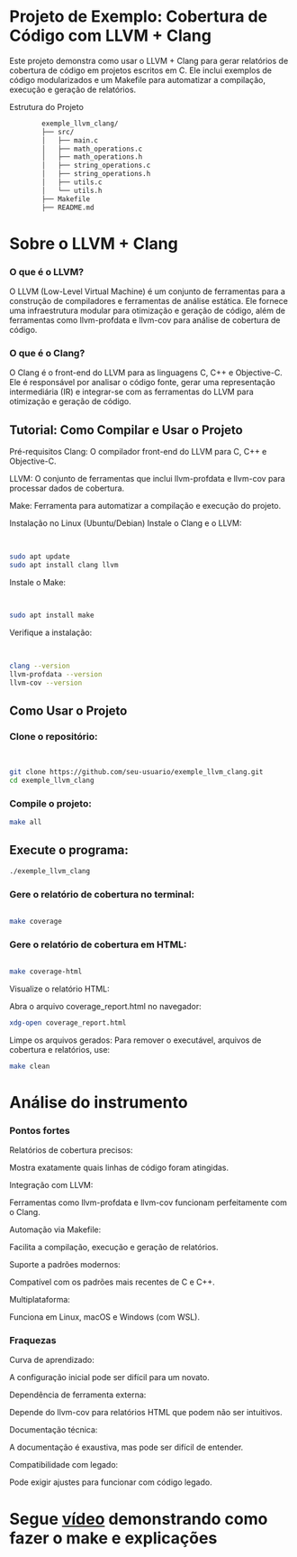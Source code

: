 
# Projeto de Exemplo: Cobertura de Código com LLVM + Clang
Este projeto demonstra como usar o LLVM + Clang para gerar relatórios de cobertura de código em projetos escritos em C. Ele inclui exemplos de código modularizados e um Makefile para automatizar a compilação, execução e geração de relatórios.

Estrutura do Projeto
```bash  
        exemple_llvm_clang/
        ├── src/
        │   ├── main.c
        │   ├── math_operations.c
        │   ├── math_operations.h
        │   ├── string_operations.c
        │   ├── string_operations.h
        │   ├── utils.c
        │   └── utils.h
        ├── Makefile
        ├── README.md
```
# Sobre o LLVM + Clang

### O que é o LLVM?
O LLVM (Low-Level Virtual Machine) é um conjunto de ferramentas para a construção de compiladores e ferramentas de análise estática. Ele fornece uma infraestrutura modular para otimização e geração de código, além de ferramentas como llvm-profdata e llvm-cov para análise de cobertura de código.

### O que é o Clang?
O Clang é o front-end do LLVM para as linguagens C, C++ e Objective-C. Ele é responsável por analisar o código fonte, gerar uma representação intermediária (IR) e integrar-se com as ferramentas do LLVM para otimização e geração de código.


## Tutorial: Como Compilar e Usar o Projeto
Pré-requisitos
Clang: O compilador front-end do LLVM para C, C++ e Objective-C.

LLVM: O conjunto de ferramentas que inclui llvm-profdata e llvm-cov para processar dados de cobertura.

Make: Ferramenta para automatizar a compilação e execução do projeto.

Instalação no Linux (Ubuntu/Debian)
Instale o Clang e o LLVM:
```bash  
  
 
sudo apt update
sudo apt install clang llvm
```
Instale o Make:
```bash 
  
  
sudo apt install make
```
Verifique a instalação:
```bash  
  
  
clang --version
llvm-profdata --version
llvm-cov --version
```
## Como Usar o Projeto
### Clone o repositório:
```bash 
  
  
git clone https://github.com/seu-usuario/exemple_llvm_clang.git
cd exemple_llvm_clang
```
### Compile o projeto:

  
```bash
make all
```
## Execute o programa:

  
```bash
./exemple_llvm_clang
```
### Gere o relatório de cobertura no terminal:

```bash
  
make coverage
```
### Gere o relatório de cobertura em HTML:

```bash  
  
make coverage-html

```
Visualize o relatório HTML:

Abra o arquivo coverage_report.html no navegador:

  
```bash 
xdg-open coverage_report.html
```
Limpe os arquivos gerados:
Para remover o executável, arquivos de cobertura e relatórios, use:

  
```bash
make clean
```

# Análise do instrumento
### Pontos fortes
Relatórios de cobertura precisos:

Mostra exatamente quais linhas de código foram atingidas.

Integração com LLVM:

Ferramentas como llvm-profdata e llvm-cov funcionam perfeitamente com o Clang.

Automação via Makefile:

Facilita a compilação, execução e geração de relatórios.

Suporte a padrões modernos:

Compatível com os padrões mais recentes de C e C++.

Multiplataforma:

Funciona em Linux, macOS e Windows (com WSL).

### Fraquezas
Curva de aprendizado:

A configuração inicial pode ser difícil para um novato.

Dependência de ferramenta externa:

Depende do llvm-cov para relatórios HTML que podem não ser intuitivos.

Documentação técnica:

A documentação é exaustiva, mas pode ser difícil de entender.

Compatibilidade com legado:

Pode exigir ajustes para funcionar com código legado.

# Segue [vídeo](https://www.youtube.com/watch?v=MNp0pumkarQ) demonstrando como fazer o make e explicações
